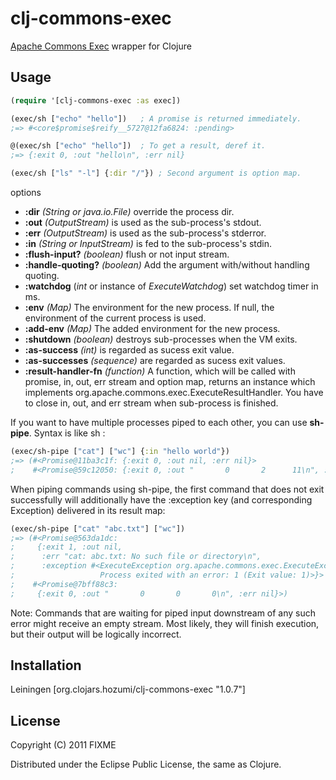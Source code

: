 # clj-commons-exec

[Apache Commons Exec](http://commons.apache.org/exec/) wrapper for Clojure

## Usage

```clojure
(require '[clj-commons-exec :as exec])

(exec/sh ["echo" "hello"])   ; A promise is returned immediately.
;=> #<core$promise$reify__5727@12fa6824: :pending>

@(exec/sh ["echo" "hello"])  ; To get a result, deref it.
;=> {:exit 0, :out "hello\n", :err nil}

(exec/sh ["ls" "-l"] {:dir "/"}) ; Second argument is option map.
```

options

* **:dir** *(String or java.io.File)* override the process dir.
* **:out** *(OutputStream)* is used as the sub-process's stdout.
* **:err** *(OutputStream)* is used as the sub-process's stderror.
* **:in** *(String or InputStream)* is fed to the sub-process's stdin.
* **:flush-input?** *(boolean)* flush or not input stream.
* **:handle-quoting?** *(boolean)* Add the argument with/without handling quoting.
* **:watchdog** (*int* or instance of *ExecuteWatchdog*) set watchdog timer in ms.
* **:env** *(Map)* The environment for the new process. If null, the environment of the current process is used.
* **:add-env** *(Map)* The added environment for the new process.
* **:shutdown** *(boolean)* destroys sub-processes when the VM exits.
* **:as-success** *(int)* is regarded as sucess exit value.
* **:as-successes** *(sequence)* are regarded as sucess exit values.
* **:result-handler-fn** *(function)* A function, which will be called with promise, in, out, err stream and option map, returns an instance which implements org.apache.commons.exec.ExecuteResultHandler. You have to close in, out, and err stream when sub-process is finished.

If you want to have multiple processes piped to each other, you can use **sh-pipe**. Syntax is like sh :
```clojure
(exec/sh-pipe ["cat"] ["wc"] {:in "hello world"})
;=> (#<Promise@11ba3c1f: {:exit 0, :out nil, :err nil}>
;    #<Promise@59c12050: {:exit 0, :out "       0       2      11\n", :err nil}>)
```

When piping commands using sh-pipe, the first command that does not exit successfully will additionally have the :exception key (and corresponding Exception) delivered in its result map:
```clojure
(exec/sh-pipe ["cat" "abc.txt"] ["wc"])
;=> (#<Promise@563da1dc:
;     {:exit 1, :out nil,
;      :err "cat: abc.txt: No such file or directory\n",
;      :exception #<ExecuteException org.apache.commons.exec.ExecuteException:
;                   Process exited with an error: 1 (Exit value: 1)>}>
;    #<Promise@7bff88c3:
;     {:exit 0, :out "       0       0       0\n", :err nil}>)
```
Note: Commands that are waiting for piped input downstream of any such error might receive an empty stream.  Most likely, they will finish execution, but their output will be logically incorrect.

## Installation
Leiningen [org.clojars.hozumi/clj-commons-exec "1.0.7"]

## License

Copyright (C) 2011 FIXME

Distributed under the Eclipse Public License, the same as Clojure.
